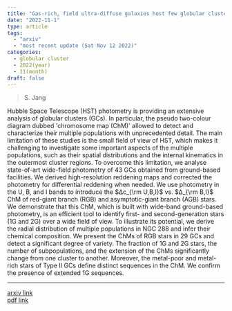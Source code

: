 ```yaml
---
title: "Gas-rich, field ultra-diffuse galaxies host few globular clusters"
date: "2022-11-1"
type: article
tags:
  - "arxiv"
  - "most recent update (Sat Nov 12 2022)"
categories:
  - globular cluster
  - 2022(year)
  - 11(month)
draft: false
---
```


> S. Jang

Hubble Space Telescope (HST) photometry is providing an extensive analysis of globular clusters (GCs). In particular, the pseudo two-colour diagram dubbed &#39;chromosome map (ChM)&#39; allowed to detect and characterize their multiple populations with unprecedented detail. The main limitation of these studies is the small field of view of HST, which makes it challenging to investigate some important aspects of the multiple populations, such as their spatial distributions and the internal kinematics in the outermost cluster regions. To overcome this limitation, we analyse state-of-art wide-field photometry of 43 GCs obtained from ground-based facilities. We derived high-resolution reddening maps and corrected the photometry for differential reddening when needed. We use photometry in the U, B, and I bands to introduce the $Δc_{\rm U,B,I}$ vs. $Δ_{\rm B,I}$ ChM of red-giant branch (RGB) and asymptotic-giant branch (AGB) stars. We demonstrate that this ChM, which is built with wide-band ground-based photometry, is an efficient tool to identify first- and second-generation stars (1G and 2G) over a wide field of view. To illustrate its potential, we derive the radial distribution of multiple populations in NGC 288 and infer their chemical composition. We present the ChMs of RGB stars in 29 GCs and detect a significant degree of variety. The fraction of 1G and 2G stars, the number of subpopulations, and the extension of the ChMs significantly change from one cluster to another. Moreover, the metal-poor and metal-rich stars of Type II GCs define distinct sequences in the ChM. We confirm the presence of extended 1G sequences.

---

[arxiv link](https://arxiv.org/abs/2211.00650)  
[pdf link](https://arxiv.org/pdf/2211.00650)